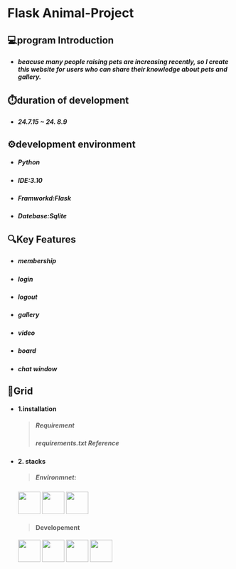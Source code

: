 **Flask Animal-Project**
=====================================================================================
💻program Introduction
--------------------------------------------------------------------------------------
* ##### beacuse many people raising pets are increasing recently, so I create this website for users who can share their knowledge about pets and gallery.

⏱️duration of development
--------------------------------------------------------------------------------------
* ##### 24.7.15 ~ 24. 8.9


⚙️development environment
--------------------------------------------------------------------------------------
* ##### Python
* ##### IDE:3.10
* ##### Framworkd:Flask
* ##### Datebase:Sqlite


🔍Key Features
--------------------------------------------------------------------------------------
* ##### membership
* ##### login
* ##### logout
* ##### gallery
* ##### video
* ##### board
* ##### chat window

📌Grid
--------------------------------------------------------------------------------------

* #### 1.installation
   >##### Requirement 
   >##### requirements.txt Reference
* #### 2. stacks
   >##### Environmnet: 
    <img src ="https://github.com/user-attachments/assets/b64d7eed-9897-425d-a6f1-5673adcd34d2" width=50px, higth=50px/ >
    <img src ="https://github.com/user-attachments/assets/b90780ab-687b-40c3-9440-af09a504dd3f" width=50px, higth=50px/ >
    <img src ="https://github.com/user-attachments/assets/cdfa97ca-da7d-481f-819e-ce7cc73ad13e" width=50px, higth=50px/ >

   >#### Developement
    <img src ="https://github.com/user-attachments/assets/c678e46e-bd3c-4289-a2e8-fa0cfe6de732" width=50px, higth=50px/>
    <img src ="https://github.com/user-attachments/assets/410371fa-d19a-4be2-a8c7-a39b99292d7f" width=50px, higth=50px>
    <img src ="https://github.com/user-attachments/assets/9e7d697d-450e-4003-8725-53309c0d71b2" width=50px, higth=50px/>
    <img src =" https://github.com/user-attachments/assets/eda2b966-d858-4d85-8de4-da91ae27ba56" width=50px, higth=50px/>
